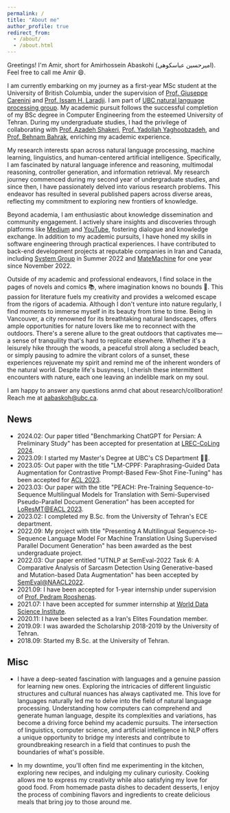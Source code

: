 ```yaml
---
permalink: /
title: "About me"
author_profile: true
redirect_from: 
  - /about/
  - /about.html
---
```


Greetings! I'm Amir, short for Amirhossein Abaskohi (امیرحسین عباسکوهی). Feel free to call me Amir 😄.

I am currently embarking on my journey as a first-year MSc student at the University of British Columbia, under the supervision of [Prof. Giuseppe Carenini](https://www.cs.ubc.ca/~carenini) and 
[Prof. Issam H. Laradji](https://issamlaradji.github.io/). I am part of [UBC natural language processing group](https://nlp.cs.ubc.ca). My academic pursuit follows the successful completion of my BSc degree in Computer Engineering from the esteemed University of Tehran. During my undergraduate studies, I had the privilege of collaborating with [Prof. Azadeh Shakeri](https://ece.ut.ac.ir/en/~shakery), [Prof. Yadollah Yaghoobzadeh](https://yyaghoobzadeh.github.io/), and [Prof. Behnam Bahrak](https://ece.ut.ac.ir/en/~bahrak/network), enriching my academic experience.

My research interests span across natural language processing, machine learning, linguistics, and human-centered artificial intelligence. Specifically, I am fascinated by natural language inference and reasoning, multimodal reasoning, controller generation, and information retrieval. My research journey commenced during my second year of undergraduate studies, and since then, I have passionately delved into various research problems. This endeavor has resulted in several published papers across diverse areas, reflecting my commitment to exploring new frontiers of knowledge.

Beyond academia, I am enthusiastic about knowledge dissemination and community engagement. I actively share insights and discoveries through platforms like [Medium](https://medium.com/@amirhossein.abaskohi) and [YouTube](https://www.youtube.com/@amirhossein_abaskohi), fostering dialogue and knowledge exchange. In addition to my academic pursuits, I have honed my skills in software engineering through practical experiences. I have contributed to back-end development projects at reputable companies in Iran and Canada, including [System Group](https://en.systemgroup.net/) in Summer 2022 and [MateMachine](https://matemachine.com/) for one year since November 2022.

Outside of my academic and professional endeavors, I find solace in the pages of novels and comics 📚, where imagination knows no bounds 🌟. This passion for literature fuels my creativity and provides a welcomed escape from the rigors of academia. Although I don't venture into nature regularly, I find moments to immerse myself in its beauty from time to time. Being in Vancouver, a city renowned for its breathtaking natural landscapes, offers ample opportunities for nature lovers like me to reconnect with the outdoors. There's a serene allure to the great outdoors that captivates me—a sense of tranquility that's hard to replicate elsewhere. Whether it's a leisurely hike through the woods, a peaceful stroll along a secluded beach, or simply pausing to admire the vibrant colors of a sunset, these experiences rejuvenate my spirit and remind me of the inherent wonders of the natural world. Despite life's busyness, I cherish these intermittent encounters with nature, each one leaving an indelible mark on my soul.

I am happy to answer any questions anmd chat about research/collboration! Reach me at aabaskoh@ubc.ca.

## News
- 2024.02: Our paper titled "Benchmarking ChatGPT for Persian: A Preliminary Study" has been accepted for presentation at [LREC-CoLing 2024](https://lrec-coling-2024.org/).
- 2023.09: I started my Master's Degree at UBC's CS Department 🥳🥳.
- 2023.05: Out paper with the title "LM-CPPF: Paraphrasing-Guided Data Augmentation for Contrastive Prompt-Based Few-Shot Fine-Tuning"
  has been accepted for [ACL 2023](https://2023.aclweb.org/).
- 2023.03: Our paper with the title "PEACH: Pre-Training Sequence-to-Sequence Multilingual Models for Translation with Semi-Supervised Pseudo-Parallel Document Generation"
  has been accepted for [LoResMT@EACL 2023](https://sites.google.com/view/loresmt/).
- 2023.02: I completed my B.Sc. from the University of Tehran's ECE department.
- 2022.09: My project with title "Presenting A Multilingual Sequence-to-Sequence Language Model For Machine Translation Using Supervised Parallel Document Generation" has been awarded as the best undergraduate project.
- 2022.03: Our paper entitled "UTNLP at SemEval-2022 Task 6: A Comparative Analysis of Sarcasm Detection Using Generative-based and Mutation-based Data Augmentation" has been accepted by [SemEval@NAACL2022](https://semeval.github.io/SemEval2022/).
- 2021.09: I have been accepted for 1-year internship under supervision of [Prof. Pedram Rooshenas](https://rooshenas.github.io/).
- 2021.07: I have been accepted for summer internship at [World Data Science Institute](https://worlddatascience.tech).
- 2020.11: I have been selected as a Iran's Elites Foundation member.
- 2019.09: I was awarded the Scholarship 2018-2019 by the University of Tehran.
- 2018.09: Started my B.Sc. at the University of Tehran.


## Misc
- I have a deep-seated fascination with languages and a genuine passion for learning new ones. Exploring the intricacies of different linguistic structures and cultural nuances has always captivated me. This love for languages naturally led me to delve into the field of natural language processing. Understanding how computers can comprehend and generate human language, despite its complexities and variations, has become a driving force behind my academic pursuits. The intersection of linguistics, computer science, and artificial intelligence in NLP offers a unique opportunity to bridge my interests and contribute to groundbreaking research in a field that continues to push the boundaries of what's possible.

- In my downtime, you'll often find me experimenting in the kitchen, exploring new recipes, and indulging my culinary curiosity. Cooking allows me to express my creativity while also satisfying my love for good food. From homemade pasta dishes to decadent desserts, I enjoy the process of combining flavors and ingredients to create delicious meals that bring joy to those around me.

